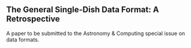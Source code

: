 The General Single-Dish Data Format: A Retrospective
---

A paper to be submitted to the Astronomy & Computing special
issue on data formats.
